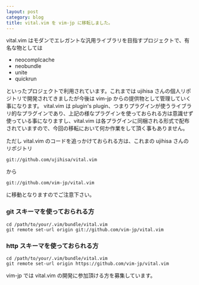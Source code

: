 ```yaml
---
layout: post
category: blog
title: vital.vim を vim-jp に移転しました。
---
```


vital.vim はモダンでエレガントな汎用ライブラリを目指すプロジェクトで、有名な物としては

* neocomplcache
* neobundle
* unite
* quickrun

といったプロジェクトで利用されています。これまでは ujihisa さんの個人リポジトリで開発されてきましたが今後は vim-jp からの提供物として管理していく事になります。
vital.vim は plugin's plugin、つまりプラグインが使うライブラリ的なプラグインであり、上記の様なプラグインを使っておられる方は意識せず使っている事になりますし、vital.vim は各プラグインに同梱される形式で配布されていますので、今回の移転において何か作業をして頂く事もありません。

ただし vital.vim のコードを追っかけておられる方は、これまの ujihisa さんのリポジトリ

    git://github.com/ujihisa/vital.vim

から

    git://github.com/vim-jp/vital.vim

に移動となりますのでご注意下さい。

### git スキーマを使っておられる方

    cd /path/to/your/.vim/bundle/vital.vim
    git remote set-url origin git://github.com/vim-jp/vital.vim 

### http スキーマを使っておられる方

    cd /path/to/your/.vim/bundle/vital.vim
    git remote set-url origin https://github.com/vim-jp/vital.vim 

vim-jp では vital.vim の開発に参加頂ける方を募集しています。
